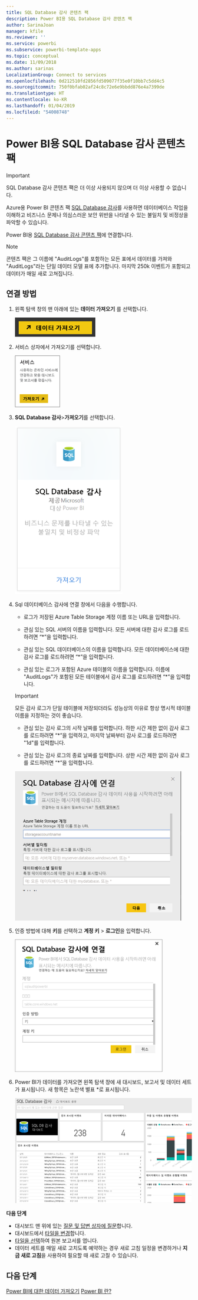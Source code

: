 ```yaml
---
title: SQL Database 감사 콘텐츠 팩
description: Power BI용 SQL Database 감사 콘텐츠 팩
author: SarinaJoan
manager: kfile
ms.reviewer: ''
ms.service: powerbi
ms.subservice: powerbi-template-apps
ms.topic: conceptual
ms.date: 11/09/2018
ms.author: sarinas
LocalizationGroup: Connect to services
ms.openlocfilehash: 0d212510fd2856fd509077f35e0f10bb7c5dd4c5
ms.sourcegitcommit: 750f0bfab02af24c8c72e6e9bbdd876e4a7399de
ms.translationtype: HT
ms.contentlocale: ko-KR
ms.lasthandoff: 01/04/2019
ms.locfileid: "54008748"
---
```

# <a name="sql-database-auditing-content-pack-for-power-bi"></a>Power BI용 SQL Database 감사 콘텐츠 팩

> [!IMPORTANT]
> SQL Database 감사 콘텐츠 팩은 더 이상 사용되지 않으며 더 이상 사용할 수 없습니다.
 
Azure용 Power BI 콘텐츠 팩 [SQL Database 감사](/azure/sql-database/sql-database-auditing/)를 사용하면 데이터베이스 작업을 이해하고 비즈니스 문제나 의심스러운 보안 위반을 나타낼 수 있는 불일치 및 비정상을 파악할 수 있습니다. 

Power BI용 [SQL Database 감사 콘텐츠 팩](https://app.powerbi.com/getdata/services/sql-db-auditing)에 연결합니다.

>[!NOTE]
>콘텐츠 팩은 그 이름에 "AuditLogs"를 포함하는 모든 표에서 데이터를 가져와 "AuditLogs"라는 단일 데이터 모델 표에 추가합니다. 마지막 250k 이벤트가 포함되고 데이터가 매일 새로 고쳐집니다.

## <a name="how-to-connect"></a>연결 방법
1. 왼쪽 탐색 창의 맨 아래에 있는 **데이터 가져오기** 를 선택합니다.
   
   ![](media/service-connect-to-azure-sql-database-auditing/pbi_getdata.png) 
2. 서비스 상자에서 가져오기를 선택합니다.
   
   ![](media/service-connect-to-azure-sql-database-auditing/pbi_getservices.png) 
3. **SQL Database 감사**\>**가져오기**를 선택합니다.
   
   ![](media/service-connect-to-azure-sql-database-auditing/sqldbaudit.png)
4. Sql 데이터베이스 감사에 연결 창에서 다음을 수행합니다.
   
   - 로그가 저장된 Azure Table Storage 계정 이름 또는 URL을 입력합니다.
   
   - 관심 있는 SQL 서버의 이름을 입력합니다. 모든 서버에 대한 감사 로그를 로드하려면 “\*”을 입력합니다.
   
   - 관심 있는 SQL 데이터베이스의 이름을 입력합니다. 모든 데이터베이스에 대한 감사 로그를 로드하려면 “\*”을 입력합니다.
   
   - 관심 있는 로그가 포함된 Azure 테이블의 이름을 입력합니다. 이름에 "AuditLogs"가 포함된 모든 테이블에서 감사 로그를 로드하려면 “\*”을 입력합니다.
   
   >[!IMPORTANT]
   >모든 감사 로그가 단일 테이블에 저장되더라도 성능상의 이유로 항상 명시적 테이블 이름을 지정하는 것이 좋습니다.
   
   - 관심 있는 감사 로그의 시작 날짜를 입력합니다. 하한 시간 제한 없이 감사 로그를 로드하려면 “\*”을 입력하고, 마지막 날짜부터 감사 로그를 로드하려면 "1d"를 입력합니다.
   
   - 관심 있는 감사 로그의 종료 날짜를 입력합니다. 상한 시간 제한 없이 감사 로그를 로드하려면 “\*”을 입력합니다.
   
   ![](media/service-connect-to-azure-sql-database-auditing/dbauditing_param.png)
5. 인증 방법에 대해 **키**를 선택하고 **계정 키** \> **로그인**을 입력합니다.
   
   ![](media/service-connect-to-azure-sql-database-auditing/pbi_sqlauditing3.png)
6. Power BI가 데이터를 가져오면 왼쪽 탐색 창에 새 대시보드, 보고서 및 데이터 세트가 표시됩니다. 새 항목은 노란색 별표 \*로 표시됩니다.
   
   ![](media/service-connect-to-azure-sql-database-auditing/pbi_sqldbauditingnewdash.png)

**다음 단계**

* 대시보드 맨 위에 있는 [질문 및 답변 상자에 질문](consumer/end-user-q-and-a.md)합니다.
* 대시보드에서 [타일을 변경](service-dashboard-edit-tile.md)합니다.
* [타일을 선택](consumer/end-user-tiles.md)하여 원본 보고서를 엽니다.
* 데이터 세트를 매일 새로 고치도록 예약하는 경우 새로 고침 일정을 변경하거나 **지금 새로 고침**을 사용하여 필요할 때 새로 고칠 수 있습니다.

## <a name="next-steps"></a>다음 단계
[Power BI에 대한 데이터 가져오기](service-get-data.md)
[Power BI 란?](power-bi-overview.md)
